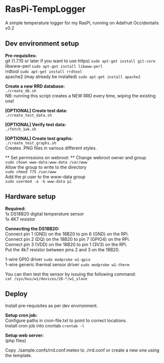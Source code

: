 # RasPi-TempLogger

A simple temperature logger for my RasPi, running on Adafruit Occidentalis v0.2

## Dev environment setup
**Pre-requisites:**  
git (1.7.10 or later if you want to use https) `sudo apt-get install git-core`  
libwww-perl `sudo apt-get install libwww-perl`  
rrdtool `sudo apt-get install rrdtool`  
apache2 (may already be installed) `sudo apt-get install apache2`  

**Create a new RRD database:**  
`./create_db.sh`  
NB: running this script creates a NEW RRD every time, wiping the existing one!

**[OPTIONAL] Create test data:**  
`./create_test_data.sh`  

**[OPTIONAL] Verify test data:**  
`./fetch_1wk.sh`  

**[OPTIONAL] Create test graphs:**  
`./create_test_graphs.sh`  
Creates .PNG files in various different styles.  

** Set permissions on webroot: **
Change webroot owner and group  
`sudo chown www-data:www-data /var/www`  
Allow the group to write to the directory  
`sudo chmod 775 /var/www`  
Add the pi user to the www-data group  
`sudo usermod -a -G www-data pi`  

## Hardware setup
**Required:**  
1x DS18B20 digital temperature sensor  
1x 4K7 resistor  

**Connecting the DS18B20:**  
Connect pin 1 (GND) on the 18B20 to pin 6 (GND) on the RPi.  
Connect pin 2 (DQ) on the 18B20 to pin 7 (GPIO4) on the RPi.  
Connect pin 3 (VDD) on the 18B20 to pin 1 (3V3) on the RPi.  
Put the 4k7 resistor between pins 2 and 3 on the 18B20.  

1-wire GPIO driver `sudo modprobe w1-gpio`  
1-wire generic thermal sensor driver `sudo modprobe w1-therm`  

You can then test the sensor by issuing the following command:  
`cat /sys/bus/w1/devices/28-*/w1_slave`  

## Deploy
Install pre-requisites as per dev environment.  

**Setup cron job:**  
Configure paths in cron-file.txt to point to correct locations.  
Install cron job into crontab `crontab -l`  

**Setup web server:**  
(php files)  

Copy ./sample.confs/rrd.conf.meteo to ./rrd.conf or create a new one using the template.  
